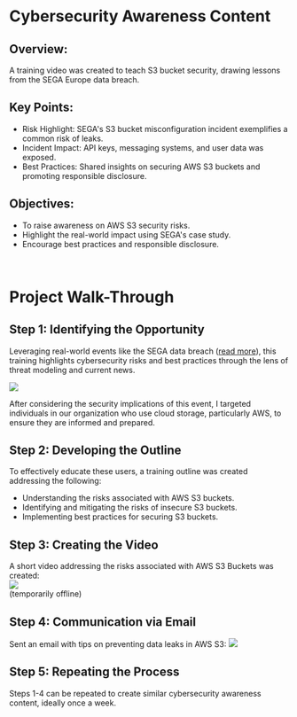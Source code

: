 # Cybersecurity Awareness Content

## Overview:
A training video was created to teach S3 bucket security, drawing lessons from the SEGA Europe data breach.


## Key Points:
- Risk Highlight: SEGA's S3 bucket misconfiguration incident exemplifies a common risk of leaks.
- Incident Impact: API keys, messaging systems, and user data was exposed. 
- Best Practices: Shared insights on securing AWS S3 buckets and promoting responsible disclosure.


## Objectives:
- To raise awareness on AWS S3 security risks.
- Highlight the real-world impact using SEGA's case study.
- Encourage best practices and responsible disclosure.


</br>


# Project Walk-Through

## Step 1: Identifying the Opportunity
Leveraging real-world events like the SEGA data breach ([read more](https://threatpost.com/sega-security-aws-s3-exposed-steam/177352/)), this training highlights cybersecurity risks and best practices through the lens of threat modeling and current news.

<img src="https://github.com/Manny-D/Awareness-Content/assets/99146530/a7db7382-e6f3-41d1-ab7d-b2ab7f30a157" />

After considering the security implications of this event, I targeted individuals in our organization who use cloud storage, particularly AWS, to ensure they are informed and prepared.


## Step 2: Developing the Outline
To effectively educate these users, a training outline was created addressing the following:

- Understanding the risks associated with AWS S3 buckets.
- Identifying and mitigating the risks of insecure S3 buckets.
- Implementing best practices for securing S3 buckets.


## Step 3: Creating the Video
A short video addressing the risks associated with AWS S3 Buckets was created:  
<img src="https://github.com/Manny-D/Awareness-Content/assets/99146530/b1bd7d24-8c5e-42b3-8f75-2701853d5e7f" /> </br>
(temporarily offline)

## Step 4: Communication via Email 
Sent an email with tips on preventing data leaks in AWS S3:
<img src="https://github.com/Manny-D/Awareness-Content/assets/99146530/c256d206-c87a-4105-9f09-d2a5596d420b" />


## Step 5: Repeating the Process 
Steps 1-4 can be repeated to create similar cybersecurity awareness content, ideally once a week.
